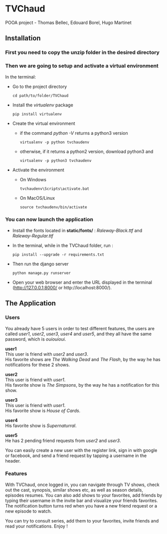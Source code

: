 # TVChaud

POOA project - Thomas Bellec, Edouard Borel, Hugo Martinet

## Installation

### First you need to copy the unzip folder in the desired directory

### Then we are going to setup and activate a virtual environment
In the terminal:
* Go to the project directory
    ```
    cd path/to/folder/TVChaud
    ```
* Install the *virtualenv* package
    ```
    pip install virtualenv
    ```
* Create the virtual environment
    * if the command *python -V* returns a python3 version
        ```
        virtualenv -p python tvchaudenv
        ```
    * otherwise, if it returns a python2 version, download python3 and
        ```
        virtualenv -p python3 tvchaudenv
        ```

* Activate the environment
    * On Windows
        ```
        tvchaudenv\Scripts\activate.bat
        ```
    * On MacOS/Linux
        ```
        source tvchaudenv/bin/activate
        ```

### You can now launch the application

* Install the fonts located in __static/fonts/__ : *Raleway-Black.ttf* and *Raleway-Regular.ttf*

* In the terminal, while in the TVChaud folder, run :
    ```
    pip install --upgrade -r requirements.txt
    ```

* Then run the django server
    ```
    python manage.py runserver
    ```

* Open your web browser and enter the URL displayed in the terminal (http://127.0.0.1:8000/ or http://localhost:8000/).


## The Application

### Users

You already have 5 users in order to test different features, the users are called *user1*, *user2*, *user3*, *user4* and *user5*, and they all have the same password, which is *ouiouioui*.

__user1__  
This user is friend with *user2* and *user3*.  
His favorite shows are *The Walking Dead* and *The Flash*, by the way he has notifications for these 2 shows.

__user2__  
This user is friend with *user1*.  
His favorite show is *The Simpsons*, by the way he has a notification for this show.

__user3__  
This user is friend with *user1*.  
His favorite show is *House of Cards*.

__user4__   
His favorite show is *Supernaturral*.

__user5__   
He has 2 pending friend requests from *user2* and *user3*.

You can easily create a new user with the register link, sign in with google or facebook, and send a friend request by tapping a username in the header.

### Features

With TVChaud, once logged in, you can navigate through TV shows, check out the cast, synopsis, similar shows etc, as well as season details, episodes resumes. You can also add shows to your favorites, add friends by typing their username in the invite bar and visualize your friends favorites. The notification button turns red when you have a new friend request or a new episode to watch.

You can try to consult series, add them to your favorites, invite friends and read your notifications. Enjoy !